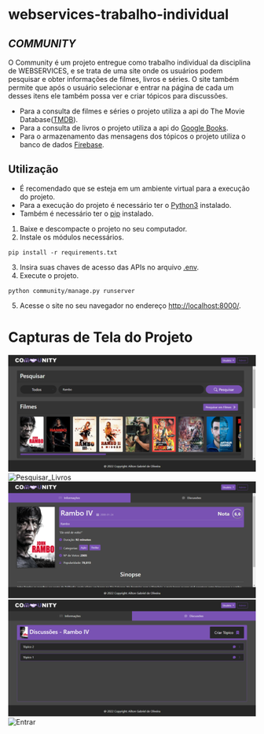 # webservices-trabalho-individual
## _COMMUNITY_

O Community é um projeto entregue como trabalho individual da disciplina de WEBSERVICES, e se trata de uma site onde os usuários podem pesquisar e obter informações de filmes, livros e séries. O site também permite que após o usuário selecionar e entrar na página de cada um desses itens ele também possa ver e criar tópicos para discussões.

* Para a consulta de filmes e séries o projeto utiliza a api do The Movie Database([TMDB](https://www.themoviedb.org/)).
* Para a consulta de livros o projeto utiliza a api do [Google Books](https://developers.google.com/books/docs/overview).
* Para o armazenamento das mensagens dos tópicos o projeto utiliza o banco de dados [Firebase](https://firebase.google.com/).

## Utilização
* É recomendado que se esteja em um ambiente virtual para a execução do projeto.
* Para a execução do projeto é necessário ter o [Python3](https://www.python.org/downloads/) instalado. 
* Também é necessário ter o [pip](https://pip.pypa.io/en/stable/) instalado.

1. Baixe e descompacte o projeto no seu computador.
2. Instale os módulos necessários.
```
pip install -r requirements.txt
```
3. Insira suas chaves de acesso das APIs no arquivo [.env](community/community/.env).
4. Execute o projeto.
```
python community/manage.py runserver
```
5. Acesse o site no seu navegador no endereço [http://localhost:8000/](http://localhost:8000/).

# Capturas de Tela do Projeto
![Pesquisar](community/screenshots/search.png)
![Pesquisar_Livros](community/screenshots/search_books.png)
![Detalhes_Filme](community/screenshots/details_movie.png)
![Lista_de_Tópicos](community/screenshots/topics_list.png)
![Entrar](community/community/login.png)

